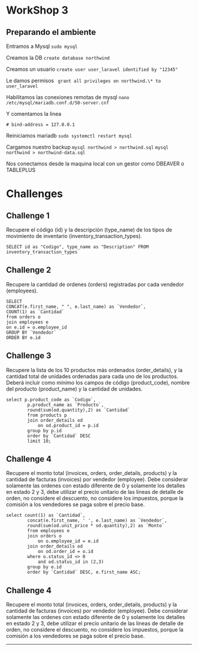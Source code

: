 # WorkShop 3

## Preparando el ambiente

Entramos a Mysql
`sudo mysql`

Creamos la DB
`create database northwind`

Creamos un usuario
`create user user_laravel identified by "12345"`

Le damos permisos
` grant all privileges on northwind.\* to user_laravel`

Habilitamos las conexiones remotas de mysql
`nano /etc/mysql/mariadb.conf.d/50-server.cnf`

Y comentamos la linea

```
# bind-address = 127.0.0.1
```

Reiniciamos mariadb
`sudo systemctl restart mysql`

Cargamos nuestro backup
`mysql northwind > northwind.sql`
`mysql northwind > northwind-data.sql`

Nos conectamos desde la maquina local con un gestor como DBEAVER o TABLEPLUS

# Challenges

## Challenge 1

Recupere el código (id) y la descripción (type_name) de los tipos de movimiento de inventario (inventory_transaction_types).

```
SELECT id as "Codigo", type_name as "Description" FROM inventory_transaction_types
```

## Challenge 2

Recupere la cantidad de ordenes (orders)
registradas por cada vendedor (employees).

```
SELECT
CONCAT(e.first_name, " ", e.last_name) as `Vendedor`,
COUNT(1) as `Cantidad`
from orders o
join employees e
on e.id = o.employee_id
GROUP BY `Vendedor`
ORDER BY e.id
```

## Challenge 3

Recupere la lista de los 10 productos más ordenados (order_details),
y la cantidad total de unidades ordenadas para cada uno de los
productos.
Deberá incluir como mínimo los campos de código (product_code),
nombre del producto (product_name) y la cantidad de unidades.

```
select p.product_code as `Codigo`,
        p.product_name as `Producto`,
        round(sum(od.quantity),2) as `Cantidad`
        from products p
        join order_details od
            on od.product_id = p.id
        group by p.id
        order by `Cantidad` DESC
        limit 10;
```

## Challenge 4

Recupere el monto total (invoices, orders, order_details, products) y la
cantidad de facturas (invoices) por vendedor (employee). Debe
considerar solamente las ordenes con estado diferente de 0 y
solamente los detalles en estado 2 y 3, debe utilizar el precio
unitario de las lineas de detalle de orden, no considere el descuento,
no considere los impuestos, porque la comisión a los vendedores se
paga sobre el precio base.

```
select count(1) as `Cantidad`,
		concat(e.first_name, ' ', e.last_name) as `Vendedor`,
        round(sum(od.unit_price * od.quantity),2) as `Monto`
        from employees e
        join orders o
        	on o.employee_id = e.id
        join order_details od
        	on od.order_id = o.id
        where o.status_id <> 0
        	and od.status_id in (2,3)
        group by e.id
        order by `Cantidad` DESC, e.first_name ASC;
```

## Challenge 4

Recupere el monto total (invoices, orders, order_details, products) y la
cantidad de facturas (invoices) por vendedor (employee). Debe
considerar solamente las ordenes con estado diferente de 0 y
solamente los detalles en estado 2 y 3, debe utilizar el precio
unitario de las lineas de detalle de orden, no considere el descuento,
no considere los impuestos, porque la comisión a los vendedores se
paga sobre el precio base.

---
